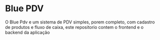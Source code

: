 # Blue PDV
O Blue Pdv e um sistema de PDV simples, porem completo, com cadastro de produtos e fluxo de caixa, este repositorio contem o frontend e o backend da aplicação
